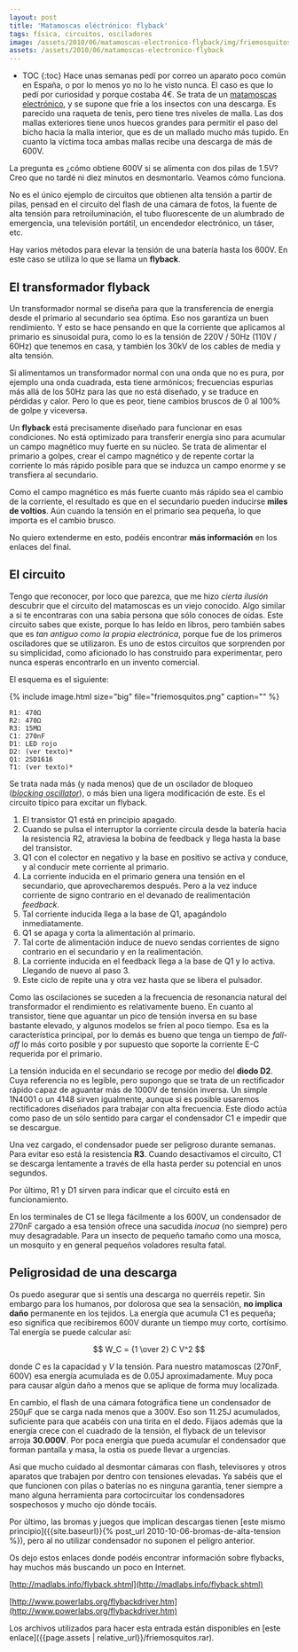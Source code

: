 ```yaml
---
layout: post
title: 'Matamoscas eléctrónico: flyback'
tags: física, circuitos, osciladores
image: /assets/2010/06/matamoscas-electronico-flyback/img/friemosquitos.png
assets: /assets/2010/06/matamoscas-electronico-flyback
---
```


* TOC
{:toc}
Hace unas semanas pedí por correo un aparato poco común en España, o por lo menos yo no lo he visto nunca. El caso es que lo pedí por curiosidad y porque costaba 4€. Se trata de un [matamoscas electrónico](http://www.1freeaday.com/page.php?file=product&amp;id=10006731), y se supone que fríe a los insectos con una descarga. Es parecido una raqueta de tenis, pero tiene tres niveles de malla. Las dos mallas exteriores tiene unos huecos grandes para permitir el paso del bicho hacia la malla interior, que es de un mallado mucho más tupido. En cuanto la víctima toca ambas mallas recibe una descarga de más de 600V.

La pregunta es ¿cómo obtiene 600V si se alimenta con dos pilas de 1.5V? Creo que no tardé ni diez minutos en desmontarlo. Veamos cómo funciona.

<!--more-->

No es el único ejemplo de circuitos que obtienen alta tensión a partir de pilas, pensad en el circuito del flash de una cámara de fotos, la fuente de alta tensión para retroiluminación, el tubo fluorescente de un alumbrado de emergencia, una televisión portátil, un encendedor electrónico, un táser, etc.

Hay varios métodos para elevar la tensión de una batería hasta los 600V. En este caso se utiliza lo que se llama un **flyback**.

## El transformador flyback

Un transformador normal se diseña para que la transferencia de energía desde el primario al secundario sea óptima. Eso nos garantiza un buen rendimiento. Y esto se hace pensando en que la corriente que aplicamos al primario es sinusoidal pura, como lo es la tensión de 220V / 50Hz (110V / 60Hz) que tenemos en casa, y también los 30kV de los cables de media y alta tensión.

Si alimentamos un transformador normal con una onda que no es pura, por ejemplo una onda cuadrada, esta tiene armónicos; frecuencias espurias más allá de los 50Hz para las que no está diseñado, y se traduce en pérdidas y calor. Pero lo que es peor, tiene cambios bruscos de 0 al 100% de golpe y viceversa.

Un **flyback** está precisamente diseñado para funcionar en esas condiciones. No está optimizado para transferir energía sino para acumular un campo magnético muy fuerte en su núcleo. Se trata de alimentar el primario a golpes, crear el campo magnético y de repente cortar la corriente lo más rápido posible para que se induzca un campo enorme y se transfiera al secundario.

Como el campo magnético es más fuerte cuanto más rápido sea el cambio de la corriente, el resultado es que en el secundario pueden inducirse **miles de voltios**. Aún cuando la tensión en el primario sea pequeña, lo que importa es el cambio brusco.

No quiero extenderme en esto, podéis encontrar **más información** en los enlaces del final.

## El circuito

Tengo que reconocer, por loco que parezca, que me hizo *cierta ilusión* descubrir que el circuito del matamoscas es un viejo conocido. Algo similar a si te encontraras con una sabia persona que sólo conoces de oídas. Este circuito sabes que existe, porque lo has leído en libros, pero también sabes que es *tan antiguo como la propia electrónica*, porque fue de los primeros osciladores que se utilizaron. Es uno de estos circuitos que sorprenden por su simplicidad, como aficionado lo has construido para experimentar, pero nunca esperas encontrarlo en un invento comercial.

El esquema es el siguiente:

{% include image.html size="big" file="friemosquitos.png" caption="" %}

    R1: 470Ω
    R2: 470Ω
    R3: 15MΩ
    C1: 270nF
    D1: LED rojo
    D2: (ver texto)*
    Q1: 2SD1616
    T1: (ver texto)*

Se trata nada más (y nada menos) que de un oscilador de bloqueo ([*blocking oscillator*](http://en.wikipedia.org/wiki/Blocking_oscillator)), o más bien una ligera modificación de este. Es el circuito típico para excitar un flyback.

1. El transistor Q1 está en principio apagado.
1. Cuando se pulsa el interruptor la corriente circula desde la batería hacia la resistencia R2, atraviesa la bobina de feedback y llega hasta la base del transistor.
1. Q1 con el colector en negativo y la base en positivo se activa y conduce, y al conducir mete corriente al primario.
1. La corriente inducida en el primario genera una tensión en el secundario, que aprovecharemos después. Pero a la vez induce corriente de signo contrario en el devanado de realimentación *feedback*.
1. Tal corriente inducida llega a la base de Q1, apagándolo inmediatamente.
1. Q1 se apaga y corta la alimentación al primario.
1. Tal corte de alimentación induce de nuevo sendas corrientes de signo contrario en el secundario y en la realimentación.
1. La corriente inducida en el feedback llega a la base de Q1 y lo activa. Llegando de nuevo al paso 3.
1. Este ciclo de repite una y otra vez hasta que se libera el pulsador.

Como las oscilaciones se suceden a la frecuencia de resonancia natural del transformador el rendimiento es relativamente bueno. En cuanto al transistor, tiene que aguantar un pico de tensión inversa en su base bastante elevado, y algunos modelos se fríen al poco tiempo. Esa es la característica principal, por lo demás es bueno que tenga un tiempo de *fall-off* lo más corto posible y por supuesto que soporte la corriente E-C requerida por el primario.

La tensión inducida en el secundario se recoge por medio del **diodo D2**. Cuya referencia no es legible, pero supongo que se trata de un rectificador rápido capaz de aguantar más de 1000V de tensión inversa. Un simple 1N4001 o un 4148 sirven igualmente, aunque si es posible usaremos rectificadores diseñados para trabajar con alta frecuencia. Este diodo actúa como paso de un sólo sentido para cargar el condensador C1 e impedir que se descargue.

Una vez cargado, el condensador puede ser peligroso durante semanas. Para evitar eso está la resistencia **R3**. Cuando desactivamos el circuito, C1 se descarga lentamente a través de ella hasta perder su potencial en unos segundos.

Por último, R1 y D1 sirven para indicar que el circuito está en funcionamiento.

En los terminales de C1 se llega fácilmente a los 600V, un condensador de 270nF cargado a esa tensión ofrece una sacudida *inocua* (no siempre) pero muy desagradable. Para un insecto de pequeño tamaño como una mosca, un mosquito y en general pequeños voladores resulta fatal.

## Peligrosidad de una descarga

Os puedo asegurar que si sentís una descarga no querréis repetir. Sin embargo para los humanos, por dolorosa que sea la sensación, **no implica daño** permanente en los tejidos. La energía que acumula C1 es pequeña; eso significa que recibiremos 600V durante un tiempo muy corto, cortísimo. Tal energía se puede calcular así:

$$
W_C = {1 \over 2} C V^2
$$

donde *C* es la capacidad y *V* la tensión. Para nuestro matamoscas (270nF, 600V) esa energía acumulada es de 0.05J aproximadamente. Muy poca para causar algún daño a menos que se aplique de forma muy localizada.

En cambio, el flash de una cámara fotográfica tiene un condensador de 250µF que se carga nada menos que a 300V. Eso son 11.25J acumulados, suficiente para que acabéis con una tirita en el dedo. Fijaos además que la energía crece con el cuadrado de la tensión, el flyback de un televisor arroja **30.000V**. Por poca energía que pueda acumular el condensador que forman pantalla y masa, la ostia os puede llevar a urgencias.

Así que mucho cuidado al desmontar cámaras con flash, televisores y otros aparatos que trabajen por dentro con tensiones elevadas. Ya sabéis que el que funcionen con pilas o baterías no es ninguna garantía, tener siempre a mano alguna herramienta para cortocircuitar los condensadores sospechosos y mucho ojo dónde tocáis.

Por último, las bromas y juegos que implican descargas tienen [este mismo principio]({{site.baseurl}}{% post_url 2010-10-06-bromas-de-alta-tension %}), pero al no utilizar condensador no suponen el peligro anterior.

Os dejo estos enlaces donde podéis encontrar información sobre flybacks, hay muchos más buscando un poco en Internet.

[http://madlabs.info/flyback.shtml](http://madlabs.info/flyback.shtml)

[http://www.powerlabs.org/flybackdriver.htm](http://www.powerlabs.org/flybackdriver.htm)

Los archivos utilizados para hacer esta entrada están disponibles en [este enlace]({{page.assets | relative_url}}/friemosquitos.rar).

